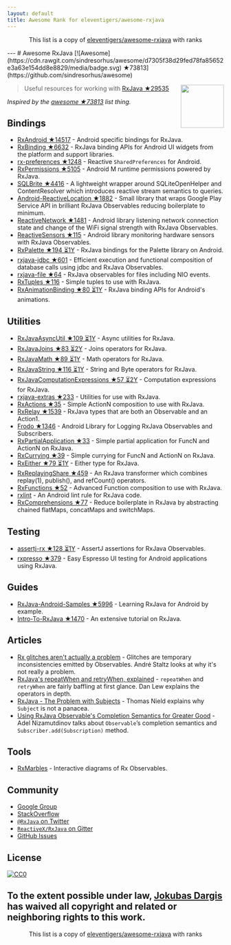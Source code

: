 ```yaml
---
layout: default
title: Awesome Rank for eleventigers/awesome-rxjava
---
```


<p align="center">
	This list is a copy of <a href="https://github.com/eleventigers/awesome-rxjava">eleventigers/awesome-rxjava</a> with ranks
</p>
---
# Awesome RxJava [![Awesome](https://cdn.rawgit.com/sindresorhus/awesome/d7305f38d29fed78fa85652e3a63e154dd8e8829/media/badge.svg) ★73813](https://github.com/sindresorhus/awesome)

[<img src="http://reactivex.io/assets/Rx_Logo_S.png" align="right" width="100">](http://reactivex.io/)

> Useful resources for working with [RxJava ★29535](https://github.com/ReactiveX/RxJava)

*Inspired by the [awesome ★73813](https://github.com/sindresorhus/awesome) list thing.*

## Bindings

* [RxAndroid ★14517](https://github.com/ReactiveX/RxAndroid) - Android specific bindings for RxJava.
* [RxBinding ★6632](https://github.com/JakeWharton/RxBinding) - RxJava binding APIs for Android UI widgets from the platform and support libraries.
* [rx-preferences ★1248](https://github.com/f2prateek/rx-preferences) - Reactive `SharedPreferences` for Android.
* [RxPermissions ★5105](https://github.com/tbruyelle/RxPermissions) - Android M runtime permissions powered by RxJava.
* [SQLBrite ★4416](https://github.com/square/sqlbrite) - A lightweight wrapper around SQLiteOpenHelper and ContentResolver which introduces reactive stream semantics to queries.
* [Android-ReactiveLocation ★1882](https://github.com/mcharmas/Android-ReactiveLocation) - Small library that wraps Google Play Service API in brilliant RxJava Observables reducing boilerplate to minimum.
* [ReactiveNetwork ★1481](https://github.com/pwittchen/ReactiveNetwork) - Android library listening network connection state and change of the WiFi signal strength with RxJava Observables.
* [ReactiveSensors ★115](https://github.com/pwittchen/ReactiveSensors) - Android library monitoring hardware sensors with RxJava Observables.
* [RxPalette ★194 ⏳1Y](https://github.com/hzsweers/RxPalette) - RxJava bindings for the Palette library on Android.
* [rxjava-jdbc ★601](https://github.com/davidmoten/rxjava-jdbc) - Efficient execution and functional composition of database calls using jdbc and RxJava Observables.
* [rxjava-file ★64](https://github.com/davidmoten/rxjava-file) - RxJava observables for files including NIO events.
* [RxTuples ★116](https://github.com/pakoito/RxTuples) - Simple tuples to use with RxJava.
* [RxAnimationBinding ★80 ⏳1Y](https://github.com/blipinsk/RxAnimationBinding) - RxJava binding APIs for Android's animations.

## Utilities
* [RxJavaAsyncUtil ★109 ⏳1Y](https://github.com/ReactiveX/RxJavaAsyncUtil) - Async utilities for RxJava.
* [RxJavaJoins ★83 ⏳2Y](https://github.com/ReactiveX/RxJavaJoins) - Joins operators for RxJava.
* [RxJavaMath ★89 ⏳1Y](https://github.com/ReactiveX/RxJavaMath) - Math operators for RxJava.
* [RxJavaString ★116 ⏳1Y](https://github.com/ReactiveX/RxJavaString) - 
String and Byte operators for RxJava.
* [RxJavaComputationExpressions ★57 ⏳2Y](https://github.com/ReactiveX/RxJavaComputationExpressions) - Computation expressions for RxJava.
* [rxjava-extras ★233](https://github.com/davidmoten/rxjava-extras) - Utilities for use with RxJava.
* [RxActions ★35](https://github.com/pakoito/RxActions) - Simple ActionN composition to use with RxJava.
* [RxRelay ★1539](https://github.com/JakeWharton/RxRelay) - RxJava types that are both an Observable and an Action1.
* [Frodo ★1346](https://github.com/android10/frodo) - Android Library for Logging RxJava Observables and Subscribers.
* [RxPartialApplication ★33](https://github.com/pakoito/RxPartialApplication) - Simple partial application for FuncN and ActionN on RxJava.
* [RxCurrying ★39](https://github.com/pakoito/RxCurrying) - Simple currying for FuncN and ActionN on RxJava.
* [RxEither ★79 ⏳1Y](https://github.com/eleventigers/rxeither) - Either type for RxJava.
* [RxReplayingShare ★459](https://github.com/JakeWharton/RxReplayingShare) - An RxJava transformer which combines replay(1), publish(), and refCount() operators.
* [RxFunctions ★52](https://github.com/pakoito/RxFunctions) - Advanced Function composition to use with RxJava.
* [rxlint](https://bitbucket.org/littlerobots/rxlint) - An Android lint rule for RxJava code.
* [RxComprehensions ★77](https://github.com/pakoito/RxComprehensions) - Reduce boilerplate in RxJava by abstracting chained flatMaps, concatMaps and switchMaps.

## Testing
* [assertj-rx ★128 ⏳1Y](https://github.com/ribot/assertj-rx) - AssertJ assertions for RxJava Observables.
* [rxpresso ★379](https://github.com/novoda/rxpresso) - Easy Espresso UI testing for Android applications using RxJava.

## Guides

* [RxJava-Android-Samples ★5996](https://github.com/kaushikgopal/RxJava-Android-Samples) - Learning RxJava for Android by example.
* [Intro-To-RxJava ★1470](https://github.com/Froussios/Intro-To-RxJava) - An extensive tutorial on RxJava.

## Articles

* [Rx glitches aren't actually a problem](http://staltz.com/rx-glitches-arent-actually-a-problem.html) - Glitches are temporary inconsistencies emitted by Observables. André Staltz looks at why it's not really a problem.
* [RxJava's repeatWhen and retryWhen, explained](http://blog.danlew.net/2016/01/25/rxjavas-repeatwhen-and-retrywhen-explained/) - `repeatWhen` and `retryWhen` are fairly baffling at first glance. Dan Lew explains the operators in depth.
* [RxJava - The Problem with Subjects](http://tomstechnicalblog.blogspot.co.uk/2016/03/rxjava-problem-with-subjects.html) - Thomas Nield explains why `Subject` is not a panacea.
* [Using RxJava Observable's Completion Semantics for Greater Good](https://adelnizamutdinov.github.io/blog/2015/01/23/using-rxjavas-observable-semantics-for-greater-good/) - Adel Nizamutdinov talks about `Observable`’s completion semantics and `Subscriber.add(Subscription)` method.

## Tools

* [RxMarbles](http://rxmarbles.com/) - Interactive diagrams of Rx Observables.

## Community

* [Google Group](http://groups.google.com/d/forum/rxjava)
* [StackOverflow](http://stackoverflow.com/search?q=rx-java)
* [`@RxJava` on Twitter](http://twitter.com/RxJava)
* [`ReactiveX/RxJava` on Gitter](https://gitter.im/ReactiveX/RxJava)
* [GitHub Issues](https://github.com/ReactiveX/RxJava/issues)

## License

[![CC0](https://i.creativecommons.org/p/zero/1.0/88x31.png)](https://creativecommons.org/publicdomain/zero/1.0/)

To the extent possible under law, [Jokubas Dargis](http://jokubasdargis.net/) has waived all copyright and related or neighboring rights to this work.
---
<p align="center">
	This list is a copy of <a href="https://github.com/eleventigers/awesome-rxjava">eleventigers/awesome-rxjava</a> with ranks
</p>

